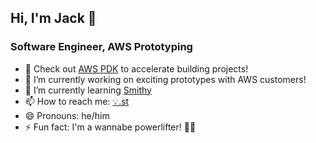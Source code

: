 ## Hi, I'm Jack 👋

### Software Engineer, AWS Prototyping

- 🚀 Check out [AWS PDK](https://github.com/aws/aws-pdk) to accelerate building projects!
- 🔭 I’m currently working on exciting prototypes with AWS customers!
- 🌱 I’m currently learning [Smithy](https://smithy.io/2.0/)
- 📫 How to reach me: [💡.st](https://💡.st/)
- 😄 Pronouns: he/him
- ⚡ Fun fact: I'm a wannabe powerlifter! 🏋️‍♂️
